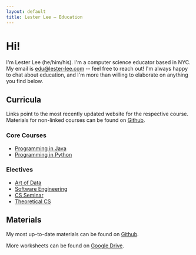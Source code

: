 ```yaml
---
layout: default
title: Lester Lee — Education
---
```


# Hi!

I'm Lester Lee (he/him/his). I'm a computer science educator based in NYC. My email is [edu@lester-lee.com](mailto:edu@lester-lee.com) -- feel free to reach out! I'm always happy to chat about education, and I'm more than willing to elaborate on anything you find below.

## Curricula

Links point to the most recently updated website for the respective course. Materials for non-linked courses can be found on [Github](https://github.com/lee-edu/materials).

### Core Courses

- [Programming in Java]({{site.baseurl}}/pages/intro/)
- [Programming in Python]({{site.baseurl}}/pages/intro/)

### Electives

- [Art of Data](https://lee-edu.github.io/artofdata/)
- [Software Engineering](https://lee-edu.github.io/software-engineering/)
- [CS Seminar]({{site.baseurl}}/pages/seminar/)
- [Theoretical CS](https://lee-edu.github.io/theoreticalcs/)

## Materials

My most up-to-date materials can be found on [Github](https://github.com/lee-edu/materials).

More worksheets can be found on [Google Drive](https://drive.google.com/drive/folders/1QAb6xTlR76DUH-0-w7JpNRaI-j9C3kqE?usp=sharing).
